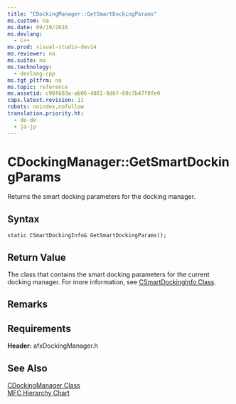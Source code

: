 ```yaml
---
title: "CDockingManager::GetSmartDockingParams"
ms.custom: na
ms.date: 09/19/2016
ms.devlang: 
  - C++
ms.prod: visual-studio-dev14
ms.reviewer: na
ms.suite: na
ms.technology: 
  - devlang-cpp
ms.tgt_pltfrm: na
ms.topic: reference
ms.assetid: c90f683a-ab06-4881-8d6f-68c7b47f0fe0
caps.latest.revision: 11
robots: noindex,nofollow
translation.priority.ht: 
  - de-de
  - ja-jp
---
```

# CDockingManager::GetSmartDockingParams
Returns the smart docking parameters for the docking manager.  
  
## Syntax  
  
```  
static CSmartDockingInfo& GetSmartDockingParams();  
```  
  
## Return Value  
 The class that contains the smart docking parameters for the current docking manager. For more information, see [CSmartDockingInfo Class](../vs140/CSmartDockingInfo-Class.md).  
  
## Remarks  
  
## Requirements  
 **Header:** afxDockingManager.h  
  
## See Also  
 [CDockingManager Class](../vs140/CDockingManager-Class.md)   
 [MFC Hierarchy Chart](../vs140/Hierarchy-Chart.md)